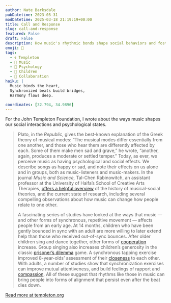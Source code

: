 ```yaml
---
author: Nate Barksdale
pubDatetime: 2023-05-31
modDatetime: 2025-03-18 21:19:19+00:00
title: Call and Response
slug: call-and-response
featured: False
draft: False
description: How music's rhythmic bonds shape social behaviors and foster connections, from toddlers to adults.
emoji: 🎵
tags:
  - 🌀 Templeton
  - 🎵 Music
  - 🧠 Psychology
  - 👶 Children
  - 🤝 Collaboration
haiku: |
  Music binds the heart,  
  Synchronized beats build bridges,  
  Harmony flows deep.

coordinates: [32.794, 34.9896]
---
```


For the John Templeton Foundation, I wrote about the ways music shapes our social interactions and psychological states.

> Plato, in the _Republic_, gives the best-known explanation of the Greek theory of musical modes: “The musical modes differ essentially from one another, and those who hear them are differently affected by each. Some of them make men sad and grave,” he wrote, “another, again, produces a moderate or settled temper.” Today, as ever, we perceive music as having psychological and social effects. We describe songs as happy or sad, and note their effects on us alone and in groups, both as music-listeners and music-makers. In the journal _Music and Science,_ Tal-Chen Rabinowitch, an assistant professor at the University of Haifa’s School of Creative Arts Therapies, [offers a helpful overview](https://journals.sagepub.com/doi/10.1177/2059204320939772#bibr37-2059204320939772) of the history of musical-social theories, and the current state of research, including several compelling observations about how music can change how people relate to one other.
>
> A fascinating series of studies have looked at the ways that music — and other forms of synchronous, repetitive movement — affects people from an early age. At 14 months, children who have been gently bounced in sync with an adult are more willing to later extend help than those who received out-of-sync bounces. After older children sing and dance together, other forms of [cooperation](https://www.sciencedirect.com/science/article/pii/S1090513810000462) increase. Group singing also increases children’s generosity in the classic [prisoner’s dilemma](https://econtent.hogrefe.com/doi/abs/10.1027/1864-9335/a000282?journalCode=zsp) game. A synchronous tapping exercise improved 8-year-olds’ assessment of their [closeness](https://journals.plos.org/plosone/article?id=10.1371/journal.pone.0120878) to each other. With adults, a number of studies show that synchronization exercises can improve mutual attentiveness, and build feelings of rapport and [compassion](https://psycnet.apa.org/record/2011-07236-006). All of these suggest that rhythms like those in music can bring people into forms of alignment that persist even after the beat dies down.

[Read more at templeton.org](https://www.templeton.org/news/call-and-response)
